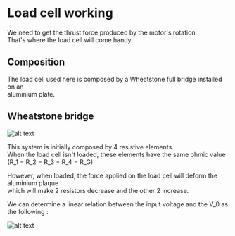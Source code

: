 # Load cell working

We need to get the thrust force produced by the motor's rotation  
That's where the load cell will come handy.

## Composition
The load cell used here is composed by a Wheatstone full bridge installed on an  
aluminium plate.

## Wheatstone bridge

![alt text]("images/Wheatstone_full_bridge.jpg")

This system is initially composed by 4 resistive elements.  
When the load cell isn't loaded, these elements have the same ohmic value  
(R_1 = R_2 = R_3 = R_4 = R_G)

However, when loaded, the force applied on the load cell will deform the aluminium plaque  
which will make 2 resistors decrease and the other 2 increase.

We can determine a linear relation between the input voltage and the V_0 as the following :

![alt text]("images/V_0_V_in_relation.jpg")


